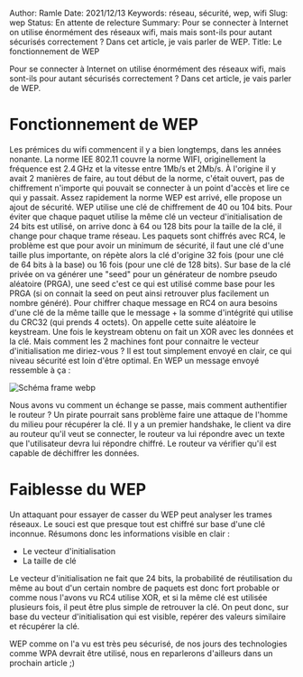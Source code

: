 Author: Ramle 
Date: 2021/12/13
Keywords: réseau, sécurité, wep, wifi
Slug: wep
Status: En attente de relecture
Summary: Pour se connecter à Internet on utilise énormément des réseaux wifi, mais mais sont-ils pour autant sécurisés correctement ? Dans cet article, je vais parler de WEP.
Title: Le fonctionnement de WEP


Pour se connecter à Internet on utilise énormément des réseaux wifi, mais sont-ils pour autant sécurisés correctement ? Dans cet article, je vais parler de WEP.

# Fonctionnement de WEP

Les prémices du wifi commencent il y a bien longtemps, dans les années nonante. La norme IEE 802.11 couvre la norme WIFI, originellement la fréquence est 2.4 GHz et la vitesse entre 1Mb/s et 2Mb/s. À l'origine il y avait 2 manières de faire, au tout début de la norme, c'était ouvert, pas de chiffrement n'importe qui pouvait se connecter à un point d'accès et lire ce qui y passait. Assez rapidement la norme WEP est arrivé, elle propose un ajout de sécurité.
WEP utilise une clé de chiffrement de 40 ou 104 bits. Pour éviter que chaque paquet utilise la même clé un vecteur d'initialisation de 24 bits est utilisé, on arrive donc à 64 ou 128 bits pour la taille de la clé, il change pour chaque trame réseau. Les paquets sont chiffrés avec RC4, le problème est que pour avoir un minimum de sécurité, il faut une clé d'une taille plus importante, on répète alors la clé d'origine 32 fois (pour une clé de 64 bits à la base) ou 16 fois (pour une clé de 128 bits). Sur base de la clé privée on va générer une "seed" pour un générateur de nombre pseudo aléatoire (PRGA), une seed c'est ce qui est utilisé comme base pour les PRGA (si on connait la seed on peut ainsi retrouver plus facilement un nombre généré). Pour chiffrer chaque message en RC4 on aura besoins d'une clé de la même taille que le message + la somme d'intégrité qui utilise du CRC32 (qui prends 4 octets). On appelle cette suite aléatoire le keystream. Une fois le keystream obtenu on fait un XOR avec les données et la clé. Mais comment les 2 machines font pour connaitre le vecteur d'initialisation me diriez-vous ?  Il est tout simplement envoyé en clair, ce qui niveau sécurité est loin d'être optimal.
En WEP un message envoyé ressemble à ça :

![Schéma frame webp](/static/img/wep/frame_wep.png)

Nous avons vu comment un échange se passe, mais comment authentifier le routeur ? Un pirate pourrait sans problème faire une attaque de l'homme du milieu pour récupérer la clé. Il y a un premier handshake, le client va dire au routeur qu'il veut se connecter, le routeur va lui répondre avec un texte que l'utilisateur devra lui répondre chiffré. Le routeur va vérifier qu'il est capable de déchiffrer les données.

# Faiblesse du WEP

Un attaquant pour essayer de casser du WEP peut analyser les trames réseaux. Le souci est que presque tout est chiffré sur base d'une clé inconnue. Résumons donc les informations visible en clair :

- Le vecteur d'initialisation
- La taille de clé

Le vecteur d'initialisation ne fait que 24 bits, la probabilité de réutilisation du même au bout d'un certain nombre de paquets est donc fort probable or comme nous l'avons vu RC4 utilise XOR, et si la même clé est utilisée plusieurs fois, il peut être plus simple de retrouver la clé. On peut donc, sur base du vecteur d'initialisation qui est visible, repérer des valeurs similaire et récupérer la clé.

WEP comme on l'a vu est très peu sécurisé, de nos jours des technologies comme WPA devrait être utilisé, nous en reparlerons d'ailleurs dans un prochain article ;) 